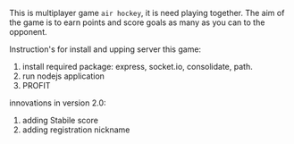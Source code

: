 This is multiplayer game `air hockey`, it is need playing together. The aim of the game is to earn points and score goals as many as you can to the opponent.

Instruction's for install and upping server this game:

1. install required package: express, socket.io, consolidate, path.
2. run nodejs application
3. PROFIT

innovations in version 2.0:

1. adding Stabile score
2. adding registration nickname
